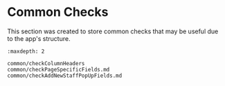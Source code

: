 # Common Checks

This section was created to store common checks that may be useful due to the app's structure.


```{toctree}
:maxdepth: 2

common/checkColumnHeaders
common/checkPageSpecificFields.md
common/checkAddNewStaffPopUpFields.md
```